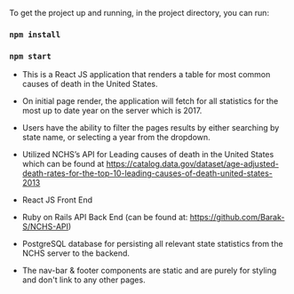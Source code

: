 
To get the project up and running, in the project directory, you can run:

### `npm install`
### `npm start`

- This is a React JS application that renders a table for most common causes of death in the United States.

- On initial page render, the application will fetch for all statistics for the most up to date year on the server which is 2017.

- Users have the ability to filter the pages results by either searching by state name, or selecting a year from the dropdown.


- Utilized NCHS’s API for Leading causes of death in the United States which can be found at https://catalog.data.gov/dataset/age-adjusted-death-rates-for-the-top-10-leading-causes-of-death-united-states-2013

- React JS Front End
- Ruby on Rails API Back End (can be found at: https://github.com/Barak-S/NCHS-API)
- PostgreSQL database for persisting all relevant state statistics from the NCHS server to the backend.


- The nav-bar & footer components are static and are purely for styling and don't link to any other pages.






